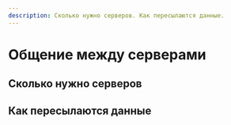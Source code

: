 ```yaml
---
description: Сколько нужно серверов. Как пересылаются данные.
---
```


# Общение между серверами

## Сколько нужно серверов

## Как пересылаются данные

